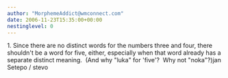 ```yaml
---
author: "MorphemeAddict@wmconnect.com"
date: 2006-11-23T15:35:00+00:00
nestinglevel: 0
---
```

1\. Since there are no distinct words for the numbers three and four, there shouldn't be a word for five, either, especially when that word already has a separate distinct meaning.  (And why "luka" for 'five'?  Why not "noka"?)jan Setepo / stevo